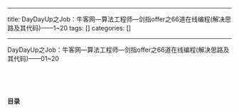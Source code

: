 
--- 
title:  DayDayUp之Job：牛客网—算法工程师—剑指offer之66道在线编程(解决思路及其代码)——1~20 
tags: []
categories: [] 

---
DayDayUp之Job：牛客网—算法工程师—剑指offer之66道在线编程(解决思路及其代码)——01~20

 

 

**目录**




